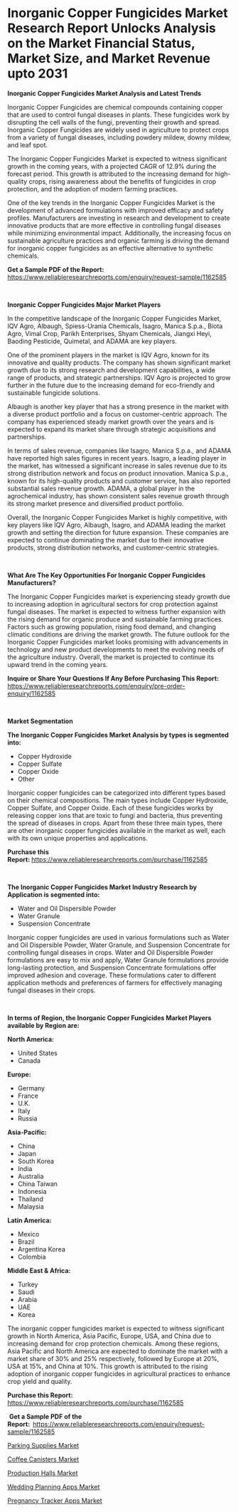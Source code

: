 <p><h1>Inorganic Copper Fungicides Market Research Report Unlocks Analysis on the Market Financial Status, Market Size, and Market Revenue upto 2031</h1></p><p><strong>Inorganic Copper Fungicides Market Analysis and Latest Trends</strong></p>
<p><p>Inorganic Copper Fungicides are chemical compounds containing copper that are used to control fungal diseases in plants. These fungicides work by disrupting the cell walls of the fungi, preventing their growth and spread. Inorganic Copper Fungicides are widely used in agriculture to protect crops from a variety of fungal diseases, including powdery mildew, downy mildew, and leaf spot.</p><p>The Inorganic Copper Fungicides Market is expected to witness significant growth in the coming years, with a projected CAGR of 12.9% during the forecast period. This growth is attributed to the increasing demand for high-quality crops, rising awareness about the benefits of fungicides in crop protection, and the adoption of modern farming practices.</p><p>One of the key trends in the Inorganic Copper Fungicides Market is the development of advanced formulations with improved efficacy and safety profiles. Manufacturers are investing in research and development to create innovative products that are more effective in controlling fungal diseases while minimizing environmental impact. Additionally, the increasing focus on sustainable agriculture practices and organic farming is driving the demand for inorganic copper fungicides as an effective alternative to synthetic chemicals.</p></p>
<p><strong>Get a Sample PDF of the Report:&nbsp;</strong> <a href="https://www.reliableresearchreports.com/enquiry/request-sample/1162585">https://www.reliableresearchreports.com/enquiry/request-sample/1162585</a></p>
<p>&nbsp;</p>
<p><strong>Inorganic Copper Fungicides Major Market Players</strong></p>
<p><p>In the competitive landscape of the Inorganic Copper Fungicides Market, IQV Agro, Albaugh, Spiess-Urania Chemicals, Isagro, Manica S.p.a., Biota Agro, Vimal Crop, Parikh Enterprises, Shyam Chemicals, Jiangxi Heyi, Baoding Pesticide, Quimetal, and ADAMA are key players.</p><p>One of the prominent players in the market is IQV Agro, known for its innovative and quality products. The company has shown significant market growth due to its strong research and development capabilities, a wide range of products, and strategic partnerships. IQV Agro is projected to grow further in the future due to the increasing demand for eco-friendly and sustainable fungicide solutions.</p><p>Albaugh is another key player that has a strong presence in the market with a diverse product portfolio and a focus on customer-centric approach. The company has experienced steady market growth over the years and is expected to expand its market share through strategic acquisitions and partnerships.</p><p>In terms of sales revenue, companies like Isagro, Manica S.p.a., and ADAMA have reported high sales figures in recent years. Isagro, a leading player in the market, has witnessed a significant increase in sales revenue due to its strong distribution network and focus on product innovation. Manica S.p.a., known for its high-quality products and customer service, has also reported substantial sales revenue growth. ADAMA, a global player in the agrochemical industry, has shown consistent sales revenue growth through its strong market presence and diversified product portfolio.</p><p>Overall, the Inorganic Copper Fungicides Market is highly competitive, with key players like IQV Agro, Albaugh, Isagro, and ADAMA leading the market growth and setting the direction for future expansion. These companies are expected to continue dominating the market due to their innovative products, strong distribution networks, and customer-centric strategies.</p></p>
<p>&nbsp;</p>
<p><strong>What Are The Key Opportunities For Inorganic Copper Fungicides Manufacturers?</strong></p>
<p><p>The Inorganic Copper Fungicides market is experiencing steady growth due to increasing adoption in agricultural sectors for crop protection against fungal diseases. The market is expected to witness further expansion with the rising demand for organic produce and sustainable farming practices. Factors such as growing population, rising food demand, and changing climatic conditions are driving the market growth. The future outlook for the Inorganic Copper Fungicides market looks promising with advancements in technology and new product developments to meet the evolving needs of the agriculture industry. Overall, the market is projected to continue its upward trend in the coming years.</p></p>
<p><strong>Inquire or Share Your Questions If Any Before Purchasing This Report:</strong> <a href="https://www.reliableresearchreports.com/enquiry/pre-order-enquiry/1162585">https://www.reliableresearchreports.com/enquiry/pre-order-enquiry/1162585</a></p>
<p>&nbsp;</p>
<p><strong>Market Segmentation</strong></p>
<p><strong>The Inorganic Copper Fungicides Market Analysis by types is segmented into:</strong></p>
<p><ul><li>Copper Hydroxide</li><li>Copper Sulfate</li><li>Copper Oxide</li><li>Other</li></ul></p>
<p><p>Inorganic copper fungicides can be categorized into different types based on their chemical compositions. The main types include Copper Hydroxide, Copper Sulfate, and Copper Oxide. Each of these fungicides works by releasing copper ions that are toxic to fungi and bacteria, thus preventing the spread of diseases in crops. Apart from these three main types, there are other inorganic copper fungicides available in the market as well, each with its own unique properties and applications.</p></p>
<p><strong>Purchase this Report:&nbsp;</strong><a href="https://www.reliableresearchreports.com/purchase/1162585">https://www.reliableresearchreports.com/purchase/1162585</a></p>
<p>&nbsp;</p>
<p><strong>The Inorganic Copper Fungicides Market Industry Research by Application is segmented into:</strong></p>
<p><ul><li>Water and Oil Dispersible Powder</li><li>Water Granule</li><li>Suspension Concentrate</li></ul></p>
<p><p>Inorganic copper fungicides are used in various formulations such as Water and Oil Dispersible Powder, Water Granule, and Suspension Concentrate for controlling fungal diseases in crops. Water and Oil Dispersible Powder formulations are easy to mix and apply, Water Granule formulations provide long-lasting protection, and Suspension Concentrate formulations offer improved adhesion and coverage. These formulations cater to different application methods and preferences of farmers for effectively managing fungal diseases in their crops.</p></p>
<p>&nbsp;</p>
<p><strong>In terms of Region, the Inorganic Copper Fungicides Market Players available by Region are:</strong></p>
<p>
    <p> <strong> North America: </strong>
        <ul>
            <li>United States</li>
            <li>Canada</li>
        </ul>
        </p> 
    <p> <strong> Europe: </strong>
        <ul>
            <li>Germany</li>
            <li>France</li>
            <li>U.K.</li>
            <li>Italy</li>
            <li>Russia</li>
        </ul>
        </p> 
    <p> <strong> Asia-Pacific: </strong>
        <ul>
            <li>China</li>
            <li>Japan</li>
            <li>South Korea</li>
            <li>India</li>
            <li>Australia</li>
            <li>China Taiwan</li>
            <li>Indonesia</li>
            <li>Thailand</li>
            <li>Malaysia</li>
        </ul>
        </p> 
    <p> <strong> Latin America: </strong>
        <ul>
            <li>Mexico</li>
            <li>Brazil</li>
            <li>Argentina Korea</li>
            <li>Colombia</li>
        </ul>
        </p> 
    <p> <strong> Middle East & Africa: </strong>
        <ul>
            <li>Turkey</li>
            <li>Saudi</li>
            <li>Arabia</li>
            <li>UAE</li>
            <li>Korea</li>
        </ul>
    </p>
    </p>
<p><p>The inorganic copper fungicides market is expected to witness significant growth in North America, Asia Pacific, Europe, USA, and China due to increasing demand for crop protection chemicals. Among these regions, Asia Pacific and North America are expected to dominate the market with a market share of 30% and 25% respectively, followed by Europe at 20%, USA at 15%, and China at 10%. This growth is attributed to the rising adoption of inorganic copper fungicides in agricultural practices to enhance crop yield and quality.</p></p>
<p><strong>Purchase this Report: </strong><a href="https://www.reliableresearchreports.com/purchase/1162585">https://www.reliableresearchreports.com/purchase/1162585</a></p>
<p>&nbsp;<strong>Get a Sample PDF of the Report:&nbsp;&nbsp;</strong><a href="https://www.reliableresearchreports.com/enquiry/request-sample/1162585">https://www.reliableresearchreports.com/enquiry/request-sample/1162585</a></p>
<p><strong></strong></p>
<p><p><a href="https://medium.com/p/5c2ff7d3483a/edit">Parking Supplies Market</a></p><p><a href="https://medium.com/p/912399b8e624/edit">Coffee Canisters Market</a></p><p><a href="https://medium.com/p/21c4ddbe70dd/edit">Production Halls Market</a></p><p><a href="https://medium.com/p/8b6a3936ce5c/edit">Wedding Planning Apps Market</a></p><p><a href="https://medium.com/p/0d036e8339ce/edit">Pregnancy Tracker Apps Market</a></p></p>